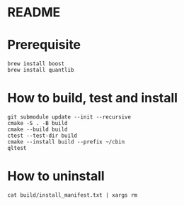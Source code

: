 README
====

# Prerequisite

```
brew install boost
brew install quantlib
```

# How to build, test and install

```
git submodule update --init --recursive
cmake -S . -B build
cmake --build build
ctest --test-dir build
cmake --install build --prefix ~/cbin
qltest
```

# How to uninstall

```
cat build/install_manifest.txt | xargs rm
```